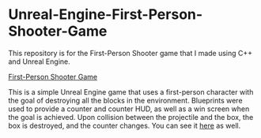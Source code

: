 # Unreal-Engine-First-Person-Shooter-Game

This repository is for the First-Person Shooter game that I made using C++ and Unreal Engine.

<p><a href="https://github.com/zeeebs/Unreal-Engine-First-Person-Shooter-Game/tree/main"_blank">First-Person Shooter Game</a>
    <p>This is a simple Unreal Engine game that uses a first-person character with the goal of destroying all the blocks in the environment. Blueprints were used to provide a counter and counter HUD, as well as a win screen when the goal is achieved. Upon collision between the projectile and the box, the box is destroyed, and the counter changes. You can see it <a href="https://github.com/zeeebs/TTA-C-PlusPlus-And-UnrealEngine-Projects/tree/main/MyProject"_blank">here</a> as well.
</p>

